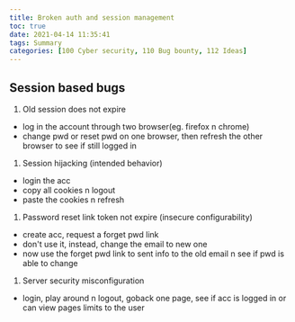 ```yaml
---
title: Broken auth and session management
toc: true
date: 2021-04-14 11:35:41
tags: Summary
categories: [100 Cyber security, 110 Bug bounty, 112 Ideas]
---
```


## Session based bugs

1. Old session does not expire
  * log in the account through two browser(eg. firefox n chrome)
  * change pwd or reset pwd on one browser, then refresh the other browser to see if still logged in
1. Session hijacking (intended behavior)
  * login the acc
  * copy all cookies n logout
  * paste the cookies n refresh
1.  Password reset link token not expire (insecure configurability)
  * create acc, request a forget pwd link
  * don't use it, instead, change the email to new one
  * now use the forget pwd link to sent info to the old email n see if pwd is able to change
1. Server security misconfiguration
  * login, play around n logout, goback one page, see if acc is logged in or can view pages limits to the user
